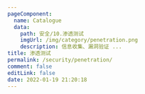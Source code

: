 ```yaml
---
pageComponent: 
  name: Catalogue
  data: 
    path: 安全/10.渗透测试
    imgUrl: /img/category/penetration.png
    description: 信息收集、漏洞验证 ...
title: 渗透测试
permalink: /security/penetration/
comment: false
editLink: false
date: 2022-01-19 21:20:18
---
```

